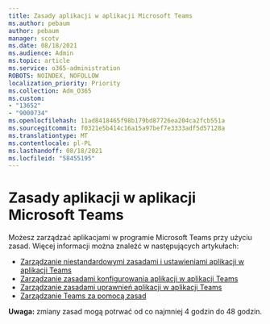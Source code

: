 ```yaml
---
title: Zasady aplikacji w aplikacji Microsoft Teams
ms.author: pebaum
author: pebaum
manager: scotv
ms.date: 08/18/2021
ms.audience: Admin
ms.topic: article
ms.service: o365-administration
ROBOTS: NOINDEX, NOFOLLOW
localization_priority: Priority
ms.collection: Adm_O365
ms.custom:
- "13652"
- "9000734"
ms.openlocfilehash: 11ad8418465f98b179bd87726ea204ca2fcb551a
ms.sourcegitcommit: f0321e5b414c16a15a97bef7e3333adf5d57128a
ms.translationtype: MT
ms.contentlocale: pl-PL
ms.lasthandoff: 08/18/2021
ms.locfileid: "58455195"
---
```

# <a name="app-policies-in-microsoft-teams"></a>Zasady aplikacji w aplikacji Microsoft Teams

Możesz zarządzać aplikacjami w programie Microsoft Teams przy użyciu zasad. Więcej informacji można znaleźć w następujących artykułach: 

- [Zarządzanie niestandardowymi zasadami i ustawieniami aplikacji w aplikacji Teams](https://docs.microsoft.com/microsoftteams/teams-custom-app-policies-and-settings)
- [Zarządzanie zasadami konfigurowania aplikacji w aplikacji Teams](https://docs.microsoft.com/microsoftteams/teams-app-setup-policies)
- [Zarządzanie zasadami uprawnień aplikacji w aplikacji Teams](https://docs.microsoft.com/microsoftteams/teams-app-permission-policies)
- [Zarządzanie Teams za pomocą zasad](https://docs.microsoft.com/microsoftteams/manage-teams-with-policies)

**Uwaga:** zmiany zasad mogą potrwać od co najmniej 4 godzin do 48 godzin.
